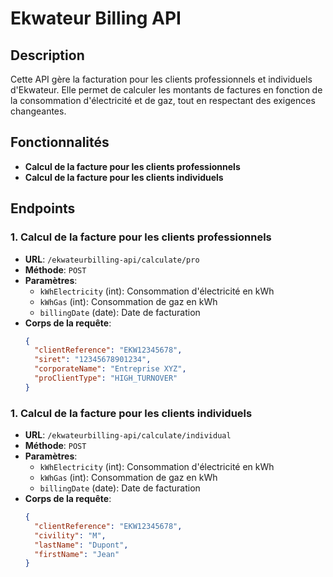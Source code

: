 # Ekwateur Billing API

## Description

Cette API gère la facturation pour les clients professionnels et individuels d'Ekwateur. Elle permet de calculer les montants de factures en fonction de la consommation d'électricité et de gaz, tout en respectant des exigences changeantes.

## Fonctionnalités

- **Calcul de la facture pour les clients professionnels**
- **Calcul de la facture pour les clients individuels**

## Endpoints

### 1. Calcul de la facture pour les clients professionnels

- **URL**: `/ekwateurbilling-api/calculate/pro`
- **Méthode**: `POST`
- **Paramètres**:
    - `kWhElectricity` (int): Consommation d'électricité en kWh
    - `kWhGas` (int): Consommation de gaz en kWh
    - `billingDate` (date): Date de facturation
- **Corps de la requête**:
  ```json
  {
    "clientReference": "EKW12345678",
    "siret": "12345678901234",
    "corporateName": "Entreprise XYZ",
    "proClientType": "HIGH_TURNOVER"
  }

### 1. Calcul de la facture pour les clients individuels

- **URL**: `/ekwateurbilling-api/calculate/individual`
- **Méthode**: `POST`
- **Paramètres**:
    - `kWhElectricity` (int): Consommation d'électricité en kWh
    - `kWhGas` (int): Consommation de gaz en kWh
    - `billingDate` (date): Date de facturation
- **Corps de la requête**:
  ```json
  {
    "clientReference": "EKW12345678",
    "civility": "M",
    "lastName": "Dupont",
    "firstName": "Jean"
  }